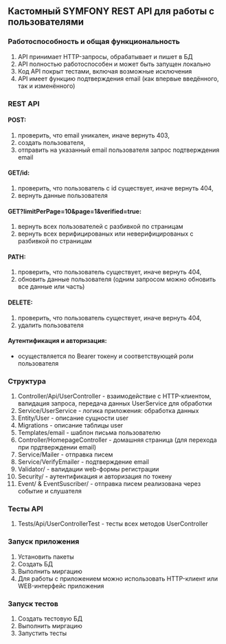 ## Кастомный SYMFONY REST API для работы с пользователями 

### Работоспособность и общая функциональность
1. API принимает HTTP-запросы, обрабатывает и пишет в БД
2. API полностью работоспособен и может быть запущен локально
3. Код API покрыт тестами, включая возможные исключения
4. API имеет функцию подтверждения email (как впервые введённого, так и изменённого)

### REST API 

####  POST: 
1. проверить, что email уникален, иначе вернуть 403,
2. создать пользователя, 
3. отправить на указанный email пользователя запрос подтверждения email

####  GET/id: 
1. проверить, что пользователь с id существует, иначе вернуть 404,
2. вернуть данные пользователя

####  GET?limitPerPage=10&page=1&verified=true: 
1. вернуть всех пользователей с разбивкой по страницам
2. вернуть всех верифицированых или неверифицированых с разбивкой по страницам

####  PATH: 
1. проверить, что пользователь существует, иначе вернуть 404,
2. обновить данные пользователя (одним запросом можно обновить все данные или часть)

#### DELETE: 
1. проверить, что пользователь существует, иначе вернуть 404,
2. удалить пользователя

####  Аутентификация и авторизация:
  - осуществляется по Bearer токену и соответствующей роли пользователя 

### Структура
1. Controller/Api/UserController - взаимодействие с HTTP-клиентом, валидация запроса, передача данных UserService для обработки
2. Service/UserService - логика приложения: обработка данных 
3. Entity/User - описание сущности user
4. Migrations - описание таблицы user
5. Templates/email - шаблон письма пользователю
6. Controller/HomepageController - домашняя страница (для перехода при прдтверждении email)
7. Service/Mailer - отправка писем
8. Service/VerifyEmailer - подтверждение email
9. Validator/ - валидации web-формы регистрации
10. Security/ - аутентификация и авторизация по токену
11. Event/ & EventSuscriber/ - отправка писем реализована через событие и слушателя

### Тесты API
1. Tests/Api/UserControllerTest - тесты всех методов UserController

### Запуск приложения
1. Установить пакеты
2. Создать БД
3. Выполнить миргацию
4. Для работы с приложением можно использовать HTTP-клиент или WEB-интерфейс приложения

### Запуск тестов
1. Создать тестовую БД
2. Выполнить миргацию
3. Запустить тесты
